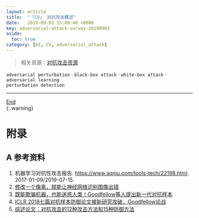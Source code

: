 ```yaml
---
layout: article
title:  "「CV」 对抗攻击概述"
date:   2019-09-03 15:00:40 +0800
key: adversarial-attack-survey-20190903
aside:
  toc: true
category: [AI, CV, adversarial_attack]
---
```

<span id='head'></span>  
>相关资源：[对抗攻击资源](/ai/cv/adversarial_attack/2019/07/15/foundation.html)     

<!--more-->
`adversarial perturbation` · `black-box attack` · `white-box attack` · `adversarial learning`     
`perturbation detection`    


-------------------  
[End](#head)   
{:.warning}  

# 附录
## A 参考资料
1. 机器学习对抗性攻击报告. <https://www.aqniu.com/tools-tech/22198.html>. 2017-01-09/2019-07-15.     
1. [修改一个像素，就能让神经网络识别图像出错](https://mp.weixin.qq.com/s?__biz=MzA3MzI4MjgzMw==&mid=2650732373&idx=1&sn=5e8f0ef4357988e3a4d8374deb0919e6&chksm=871b332bb06cba3d2307cab4dbbf6b1f56ff65df4f63abf5f2552ba4d90a16157452b93768ce&scene=21#wechat_redirect)    
1. [既能欺骗机器，也能迷惑人类！Goodfellow等人提出新一代对抗样本](https://mp.weixin.qq.com/s?__biz=MzA3MzI4MjgzMw==&mid=2650738224&idx=1&sn=dd3a9bc5b71cdc23bf92fd8816fd68f0&chksm=871aca4eb06d43585821885b7a769b7d2f9b07fbdabbfc4852c77355102af645fcff53c382c0&scene=21#wechat_redirect)    
1. [ICLR 2018七篇对抗样本防御论文被新研究攻破，Goodfellow论战](https://www.jiqizhixin.com/articles/2018-02-03-4)    
1. [综述论文：对抗攻击的12种攻击方法和15种防御方法](https://www.jiqizhixin.com/articles/2018-03-05-4)    
